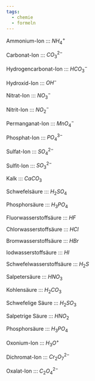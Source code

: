 ```yaml
---
tags:
  - chemie
  - formeln
---
```

Ammonium-Ion ::: $NH_4^+$
<!--SR:!2025-05-21,249,338!2025-03-15,190,320-->

Carbonat-Ion ::: $CO_3^{2-}$
<!--SR:!2025-02-21,166,326!2025-01-04,120,283-->

Hydrogencarbonat-Ion ::: $HCO_3^-$
<!--SR:!2024-11-12,90,280!2024-09-30,13,194-->
Hydroxid-Ion ::: $OH^-$
<!--SR:!2025-01-10,126,306!2025-02-05,150,314-->

Nitrat-Ion ::: $NO_3^-$
<!--SR:!2025-02-15,162,314!2024-10-16,73,286-->

Nitrit-Ion ::: $NO_2^-$
<!--SR:!2025-01-25,141,303!2025-02-21,166,314-->

Permanganat-Ion ::: $MnO_4^-$
<!--SR:!2025-03-06,179,314!2025-02-27,174,320-->

Phosphat-Ion ::: $PO_4^{3-}$
<!--SR:!2025-04-05,207,320!2025-03-01,176,303-->

Sulfat-Ion ::: $SO_4^{2-}$
<!--SR:!2025-01-07,123,283!2025-03-08,181,326-->

Sulfit-Ion ::: $SO_3^{2-}$
<!--SR:!2025-03-26,199,320!2025-02-03,150,314-->

Kalk ::: $CaCO_3$
<!--SR:!2024-10-01,8,240!2024-10-14,73,283-->

Schwefelsäure ::: $H_2SO_4$
<!--SR:!2024-11-07,88,274!2025-01-19,135,283-->

Phosphorsäure ::: $H_3PO_4$
<!--SR:!2025-01-21,137,286!2024-10-30,83,306-->

Fluorwasserstoffsäure ::: $HF$
<!--SR:!2024-10-03,24,280!2024-12-11,117,303-->


Chlorwasserstoffsäure ::: $HCl$
<!--SR:!2025-01-11,127,303!2025-01-04,117,294-->

Bromwasserstoffsäure ::: $HBr$
<!--SR:!2025-03-03,178,320!2025-03-10,183,314-->

Iodwasserstoffsäure ::: $HI$
<!--SR:!2025-02-10,157,319!2025-02-12,157,320-->

Schwefelwasserstoffsäure ::: $H_2S$
<!--SR:!2024-09-27,19,286!2025-01-07,123,299-->

Salpetersäure ::: $HNO_3$
<!--SR:!2024-12-02,108,299!2024-10-14,58,280-->

Kohlensäure ::: $H_2CO_3$
<!--SR:!2025-02-25,170,320!2024-11-07,62,283-->

Schwefelige Säure ::: $H_2SO_3$
<!--SR:!2024-11-18,73,274!2024-10-28,50,243-->

Salpetrige Säure ::: $HNO_2$
<!--SR:!2024-12-26,111,286!2024-10-12,65,254-->

Phosphorsäure ::: $H_3PO_4$
<!--SR:!2024-11-02,86,283!2024-12-15,100,280-->

Oxonium-Ion ::: $H_3O^+$
<!--SR:!2025-04-12,211,326!2024-11-24,102,283-->

Dichromat-Ion ::: $Cr_2O_7^{2-}$
<!--SR:!2024-10-08,21,243!2024-10-01,64,294-->

Oxalat-Ion ::: $C_2O_4^{2-}$
<!--SR:!2024-10-09,25,286!2024-12-04,109,283-->

